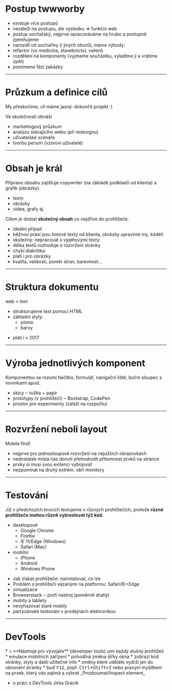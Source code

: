 <!-- .slide: data-state="c-slide-inter" -->

# Postup twwworby

>>>
* existuje více postupů
* nezáleží na postupu, ale výsledku => funkční web
* postup sochařský, nejprve opracováváme na hrubo a postupně zjemňujeme
* narozdíl od sochařiny (i jiných oborů), máme výhody:
 * refactor (vs medicína, stavebnictví, vaření)
 * rozdělení na komponenty (vyjmeme součástku, vyladíme ji a vrátíme zpět)
* pomineme fázi zakázky

---

# Průzkum a definice cílů

My přeskočíme, cíl máme jasný: dokončit projekt :)


Ve skutečnosti obnáší

<ul class="c-text-sm">
    <li>marketingový průzkum</li>
    <li>analýzu stávajícího webu (při redesignu)</li>
    <li>uživatelské scénáře</li>
    <li>tvorbu person (vzoroví uživatelé)</li>
</ul>

---

# Obsah je král

Přípravu obsahu zajišťuje copywriter (na základě podkladů od klienta) a grafik (obrázky).

- texty
- obrázky
- videa, grafy aj.

<p class="fragment">Cílem je dostat <strong class="fragment highlight-red">skutečný obsah</strong> co nejdříve do prohlížeče.</p>

>>>
* ideální případ
* běžnou praxí jsou hotové texty od klienta, obrázky upravíme my, kódéři
* skutečný: nepracovat s výplňovými texty:
 * délka textů rozhoduje o rozvržení stránky
 * chybí diakritika
* platí i pro obrázky
 * kvalita, velikosti, poměr stran, barevnost…

---

# Struktura dokumentu

web = text

<ul class="c-text-sm">
    <li class="fragment">strukturujeme text pomocí HTML</li>
    <li class="fragment">základní styly:
        <ul>
            <li class="fragment">písmo</li>
            <li class="fragment">barvy</li>
        </ul>
    </li>
</ul>

>>>
* platí i v 2017

---

# Výroba jednotlivých komponent

<p class="c-text-sm">Komponentou se rozumí tlačítko, formulář, navigační liště, boční sloupec s novinkami apod.</p>

<ul class="c-text-sm">
    <li class="fragment">skicy ‒ tužka + papír</li>
    <li class="fragment">prototypy (v prohlížeči) ‒ Bootstrap, CodePen</li>
    <li class="fragment">prostor pro experimenty (záleží na rozpočtu)</li>
</ul>

>>>

---

# Rozvržení neboli layout

Mobile first!

>>>
* nejprve pro jednosloupové rozvržení na nejužších obrazovkách
* nedostatek místa nás donutí přehodnotit přítomnost prvků na stránce
* prvky si musí svou exitenci vybojovat
* nezpomínat na druhý extrém: obří monitory

---

# Testování

Již v předchozích krocích testujeme v různých prohlížečích, protože **různé prohlížeče mohou různě vykreslovat týž kód**.

<ul class="c-text-sm">
    <li class="fragment">desktopové
        <ul>
            <li class="fragment">Google Chrome</li>
            <li class="fragment">Firefox</li>
            <li class="fragment">IE 11/Edge (Windows)</li>
            <li class="fragment">Safari (Mac)</li>
        </ul>
    </li>
    <li class="fragment">mobilní
        <ul>
            <li class="fragment">iPhone</li>
            <li class="fragment">Android</li>
            <li class="fragment">Windows Phone</li>
        </ul>
    </li>
</ul>

>>>
* Jak získat prohlížeče: nainstalovat, co lze
* Problém s prohlížeči vázanými na platformu: Safari/IE+Edge
 * virtualizace
 * Browserstack ‒ profi nastroj (poměrně drahý)
* mobily a tablety
 * nevyhazovat staré mobily
 * partyzánské testování v prodejnách elektronikou

---

# DevTools

<div class="c-text-sm">
* = **Nástroje pro vývojáře** (developer tools) umí každý slušný prohlížeč
* emulace mobilních zařízení
* pohodlná změna šířky okna
* zobrazí kód stránky, styly a další užitečné info
* změny které uděláte vydrží jen do obnovení stránky
* buď <kbd>F12</kbd>, popř. <kbd>Ctrl+Shift+I</kbd> nebo pravým myšítkem na prvek, který vás zajímá a vybrat _Prozkoumat/Inspect element_
</div>

>>>
* o práci s DevTools Jirka Gracík
